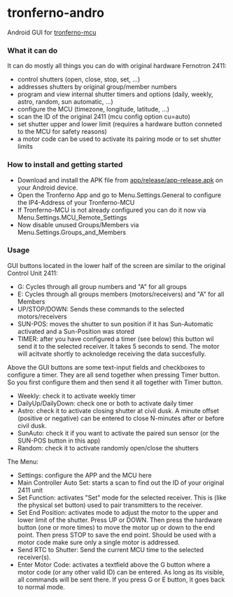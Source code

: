 # tronferno-andro
Android GUI for [tronferno-mcu](https://github.com/zwiebert/tronferno-mcu)


### What it can do

It can do mostly all things you can do with original hardware Fernotron 2411:

* control shutters (open, close, stop, set, ...)
* addresses shutters by original group/member numbers
* program and view internal shutter timers and options (daily, weekly, astro, random, sun automatic, ...)
* configure the MCU (timezone, longitude, latitude, ...)
* scan the ID of the original 2411 (mcu config option cu=auto)
* set shutter upper and lower limit (requires a hardware button conneted to the MCU for safety reasons)
* a motor code can be used to activate its pairing mode or to set shutter limits



### How to install and getting started

  * Download and install the APK file from [app/release/app-release.apk](https://github.com/zwiebert/tronferno-andro/blob/master/app/release/app-release.apk) on your Android device.
  * Open the Tronferno App and go to Menu.Settings.General to configure the IP4-Address of your Tronferno-MCU
  * If Tronferno-MCU is not already configured you can do it now via Menu.Settings.MCU_Remote_Settings
  * Now disable unused Groups/Members via Menu.Settings.Groups_and_Members


### Usage

GUI buttons located in the lower half of the screen are similar to the original Control Unit 2411:

 * G: Cycles through all group numbers and "A" for all groups
 * E: Cycles through all groups members (motors/receivers) and "A" for all Members
 * UP/STOP/DOWN: Sends these commands to the selected motors/receivers
 * SUN-POS: moves the shutter to sun position if it has Sun-Automatic activated and a Sun-Position was stored
 * TIMER: after you have configured a timer (see below) this button wil send it to the selected receiver. It takes 5 seconds to send. The motor will acitvate shortly to acknoledge receiving the data succesfully.

 Above the GUI buttons are some text-input fields and checkboxes to configure a timer. They are all send together when pressing Timer button. So you first configure them and then send it all together with Timer button.

* Weekly: check it to activate weekly timer
* DailyUp/DailyDown: check one or both to activate daily timer
* Astro: check it to activate closing shutter at civil dusk. A minute offset (positive or negative) can be entered to close N-minutes after or before civil dusk.
* SunAuto: check it if you want to activate the paired sun sensor (or the SUN-POS button in this app)
* Random: check it to activate randomly open/close the shutters


The Menu:

 * Settings: configure the APP and the MCU here
 * Main Controller Auto Set: starts a scan to find out the ID of your original 2411 unit
 * Set Function: activates "Set" mode for the selected receiver. This is (like the physical set button) used to pair transmitters to the receiver.
 * Set End Position: activates mode to adjust the motor to the upper and lower limit of the shutter.  Press UP or DOWN. Then press the hardware button (one or more times) to move the motor up or down to the end point. Then press STOP to save the end point. Should be used with a motor code make sure only a single motor is addressed.
 * Send RTC to Shutter: Send the current MCU time to the selected receiver(s).
 * Enter Motor Code: activates a textfield above the G button where a motor code (or any other valid ID) can be entered. As long as its visible, all commands will be sent there. If you press G or E button, it goes back to normal mode.